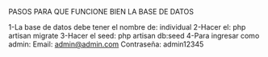 
PASOS PARA QUE FUNCIONE BIEN LA BASE DE DATOS



1-La base de datos debe tener el nombre de: individual
2-Hacer el: php artisan migrate
3-Hacer el seed: php artisan db:seed
4-Para ingresar como admin:
Email: admin@admin.com 
Contraseña: admin12345
